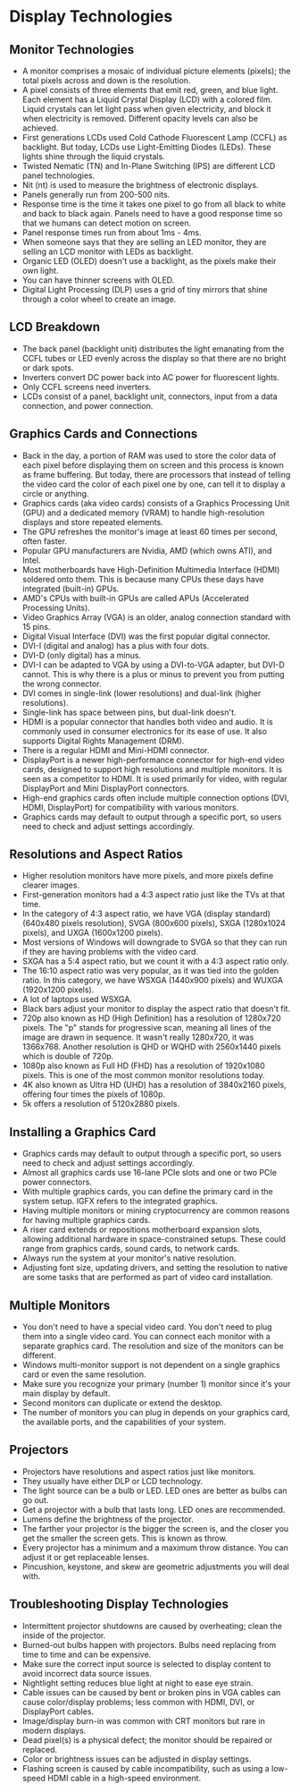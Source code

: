# Display Technologies

## Monitor Technologies
- A monitor comprises a mosaic of individual picture elements (pixels); the total pixels across and down is the resolution.
- A pixel consists of three elements that emit red, green, and blue light. Each element has a Liquid Crystal Display (LCD) with a colored film. Liquid crystals can let light pass when given electricity, and block it when electricity is removed. Different opacity levels can also be achieved.
- First generations LCDs used Cold Cathode Fluorescent Lamp (CCFL) as backlight. But today, LCDs use Light-Emitting Diodes (LEDs). These lights shine through the liquid crystals.
- Twisted Nematic (TN) and In-Plane Switching (IPS) are different LCD panel technologies.
- Nit (nt) is used to measure the brightness of electronic displays.
- Panels generally run from 200-500 nits.
- Response time is the time it takes one pixel to go from all black to white and back to black again. Panels need to have a good response time so that we humans can detect motion on screen.
- Panel response times run from about 1ms - 4ms.
- When someone says that they are selling an LED monitor, they are selling an LCD monitor with LEDs as backlight.
- Organic LED (OLED) doesn't use a backlight, as the pixels make their own light.
- You can have thinner screens with OLED.
- Digital Light Processing (DLP) uses a grid of tiny mirrors that shine through a color wheel to create an image.

## LCD Breakdown
- The back panel (backlight unit) distributes the light emanating from the CCFL tubes or LED evenly across the display so that there are no bright or dark spots.
- Inverters convert DC power back into AC power for fluorescent lights.
- Only CCFL screens need inverters.
- LCDs consist of a panel, backlight unit, connectors, input from a data connection, and power connection.

## Graphics Cards and Connections
- Back in the day, a portion of RAM was used to store the color data of each pixel before displaying them on screen and this process is known as frame buffering. But today, there are processors that instead of telling the video card the color of each pixel one by one, can tell it to display a circle or anything.
- Graphics cards (aka video cards) consists of a Graphics Processing Unit (GPU) and a dedicated memory (VRAM) to handle high-resolution displays and store repeated elements.
- The GPU refreshes the monitor's image at least 60 times per second, often faster.
- Popular GPU manufacturers are Nvidia, AMD (which owns ATI), and Intel.
- Most motherboards have High-Definition Multimedia Interface (HDMI) soldered onto them. This is because many CPUs these days have integrated (built-in) GPUs.
- AMD's CPUs with built-in GPUs are called APUs (Accelerated Processing Units).
- Video Graphics Array (VGA) is an older, analog connection standard with 15 pins.
- Digital Visual Interface (DVI) was the first popular digital connector.
- DVI-I (digital and analog) has a plus with four dots.
- DVI-D (only digital) has a minus.
- DVI-I can be adapted to VGA by using a DVI-to-VGA adapter, but DVI-D cannot. This is why there is a plus or minus to prevent you from putting the wrong connector.
- DVI comes in single-link (lower resolutions) and dual-link (higher resolutions).
- Single-link has space between pins, but dual-link doesn't.
- HDMI is a popular connector that handles both video and audio. It is commonly used in consumer electronics for its ease of use. It also supports Digital Rights Management (DRM).
- There is a regular HDMI and Mini-HDMI connector.
- DisplayPort is a newer high-performance connector for high-end video cards, designed to support high resolutions and multiple monitors. It is seen as a competitor to HDMI. It is used primarily for video, with regular DisplayPort and Mini DisplayPort connectors.
- High-end graphics cards often include multiple connection options (DVI, HDMI, DisplayPort) for compatibility with various monitors.
- Graphics cards may default to output through a specific port, so users need to check and adjust settings accordingly.

## Resolutions and Aspect Ratios
- Higher resolution monitors have more pixels, and more pixels define clearer images.
- First-generation monitors had a 4:3 aspect ratio just like the TVs at that time.
- In the category of 4:3 aspect ratio, we have VGA (display standard) (640x480 pixels resolution), SVGA (800x600 pixels), SXGA (1280x1024 pixels), and UXGA (1600x1200 pixels).
- Most versions of Windows will downgrade to SVGA so that they can run if they are having problems with the video card.
- SXGA has a 5:4 aspect ratio, but we count it with a 4:3 aspect ratio only.
- The 16:10 aspect ratio was very popular, as it was tied into the golden ratio. In this category, we have WSXGA (1440x900 pixels) and WUXGA (1920x1200 pixels).
- A lot of laptops used WSXGA.
- Black bars adjust your monitor to display the aspect ratio that doesn't fit.
- 720p also known as HD (High Definition) has a resolution of 1280x720 pixels. The "p" stands for progressive scan, meaning all lines of the image are drawn in sequence. It wasn't really 1280x720, it was 1366x768. Another resolution is QHD or WQHD with 2560x1440 pixels which is double of 720p.
- 1080p also known as Full HD (FHD) has a resolution of 1920x1080 pixels. This is one of the most common monitor resolutions today.
- 4K also known as Ultra HD (UHD) has a resolution of 3840x2160 pixels, offering four times the pixels of 1080p.
- 5k offers a resolution of 5120x2880 pixels.

## Installing a Graphics Card
- Graphics cards may default to output through a specific port, so users need to check and adjust settings accordingly.
- Almost all graphics cards use 16-lane PCIe slots and one or two PCIe power connectors.
- With multiple graphics cards, you can define the primary card in the system setup. IGFX refers to the integrated graphics.
- Having multiple monitors or mining cryptocurrency are common reasons for having multiple graphics cards.
- A riser card extends or repositions motherboard expansion slots, allowing additional hardware in space-constrained setups. These could range from graphics cards, sound cards, to network cards.
- Always run the system at your monitor's native resolution.
- Adjusting font size, updating drivers, and setting the resolution to native are some tasks that are performed as part of video card installation.

## Multiple Monitors
- You don't need to have a special video card. You don't need to plug them into a single video card. You can connect each monitor with a separate graphics card. The resolution and size of the monitors can be different.
- Windows multi-monitor support is not dependent on a single graphics card or even the same resolution.
- Make sure you recognize your primary (number 1) monitor since it's your main display by default.
- Second monitors can duplicate or extend the desktop.
- The number of monitors you can plug in depends on your graphics card, the available ports, and the capabilities of your system.

## Projectors
- Projectors have resolutions and aspect ratios just like monitors.
- They usually have either DLP or LCD technology.
- The light source can be a bulb or LED. LED ones are better as bulbs can go out.
- Get a projector with a bulb that lasts long. LED ones are recommended.
- Lumens define the brightness of the projector.
- The farther your projector is the bigger the screen is, and the closer you get the smaller the screen gets. This is known as throw.
- Every projector has a minimum and a maximum throw distance. You can adjust it or get replaceable lenses.
- Pincushion, keystone, and skew are geometric adjustments you will deal with.

## Troubleshooting Display Technologies
- Intermittent projector shutdowns are caused by overheating; clean the inside of the projector.
- Burned-out bulbs happen with projectors. Bulbs need replacing from time to time and can be expensive.
- Make sure the correct input source is selected to display content to avoid incorrect data source issues.
- Nightlight setting reduces blue light at night to ease eye strain.
- Cable issues can be caused by bent or broken pins in VGA cables can cause color/display problems; less common with HDMI, DVI, or DisplayPort cables.
- Image/display burn-in was common with CRT monitors but rare in modern displays.
- Dead pixel(s) is a physical defect; the monitor should be repaired or replaced.
- Color or brightness issues can be adjusted in display settings.
- Flashing screen is caused by cable incompatibility, such as using a low-speed HDMI cable in a high-speed environment.